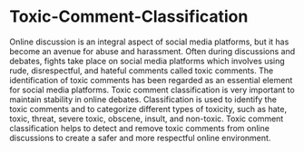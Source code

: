 # Toxic-Comment-Classification

Online discussion is an integral aspect of social media platforms, but it has become an avenue for abuse and harassment. Often during discussions and debates, fights take place on social media platforms which involves using rude, disrespectful, and hateful comments called toxic comments. The identification of toxic comments has been regarded as an essential element for social media platforms. Toxic comment classification is very important to maintain stability in online debates. Classification is used to identify the toxic comments and to categorize different types of toxicity, such as hate, toxic, threat, severe toxic, obscene, insult, and non-toxic. Toxic comment classification helps to detect and remove toxic comments from online discussions to create a safer and more respectful online environment.
